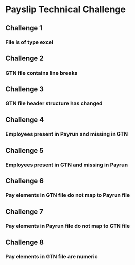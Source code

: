 # Payslip Technical Challenge


## Challenge 1

### File is of type excel

## Challenge 2

### GTN file contains line breaks

## Challenge 3

### GTN file header structure has changed

## Challenge 4

### Employees present in Payrun and missing in GTN

## Challenge 5

### Employees present in GTN and missing in Payrun

## Challenge 6

### Pay elements in GTN file do not map to Payrun file

## Challenge 7

### Pay elements in Payrun file do not map to GTN file

## Challenge 8

### Pay elements in GTN file are numeric

